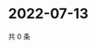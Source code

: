 # 2022-07-13

共 0 条

<!-- BEGIN WEIBO -->
<!-- 最后更新时间 Wed Jul 13 2022 00:01:14 GMT+0800 (China Standard Time) -->

<!-- END WEIBO -->
